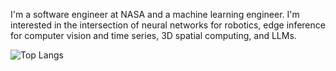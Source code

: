 I'm a software engineer at NASA and a machine learning engineer.  I'm interested in the intersection of neural networks for robotics, edge inference for computer vision and time series, 3D spatial computing, and LLMs.

![Top Langs](https://github-readme-stats-demeleres-projects.vercel.app/api/top-langs/?username=demelere&langs_count=10&hide=html,css,dockerfile&layout=compact)
